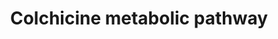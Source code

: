 ---
annotations:
- type: Pathway Ontology
  value: phase I biotransformation pathway via cytochrome P450
authors:
- Mkutmon
- Eweitz
description: P450-mediated biotransformation pathway of colchicine with the CYP3A4,
  while colchicine inhibits the expression of this enzyme.
last-edited: 2021-05-21
organisms:
- Bos taurus
redirect_from:
- /index.php/Pathway:WP3187
- /instance/WP3187
schema-jsonld:
- '@context': https://schema.org/
  '@id': https://wikipathways.github.io/pathways/WP3187.html
  '@type': Dataset
  creator:
    '@type': Organization
    name: WikiPathways
  description: P450-mediated biotransformation pathway of colchicine with the CYP3A4,
    while colchicine inhibits the expression of this enzyme.
  keywords:
  - 3DMC
  - CYP3A4
  - Colchicine
  - 2DMC
  license: CC0
  name: Colchicine metabolic pathway
seo: CreativeWork
title: Colchicine metabolic pathway
wpid: WP3187
---